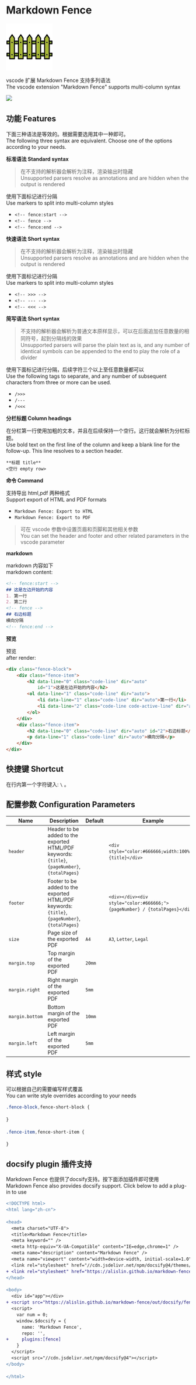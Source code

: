 # Markdown Fence

![](/media/markdown-fence-128.png)

vscode 扩展 Markdown Fence 支持多列语法  
The vscode extension "Markdown Fence" supports multi-column syntax

![](https://alislin.github.io/markdown-fence/assets/img/README_20250320-092003.png)

## 功能 Features
下面三种语法是等效的。根据需要选用其中一种即可。  
The following three syntax are equivalent. Choose one of the options according to your needs.

<!-- fence:start -->
**标准语法 Standard syntax**

> 在不支持的解析器会解析为注释，渲染输出时隐藏  
> Unsupported parsers resolve as annotations and are hidden when the output is rendered

使用下面标记进行分隔  
Use markers to split into multi-column styles
- `<!-- fence:start -->`
- `<!-- fence -->`
- `<!-- fence:end -->`

<!-- fence -->
**快速语法 Short syntax**

> 在不支持的解析器会解析为注释，渲染输出时隐藏  
> Unsupported parsers resolve as annotations and are hidden when the output is rendered

使用下面标记进行分隔  
Use markers to split into multi-column styles
- `<!-- >>> -->`
- `<!-- --- -->`
- `<!-- <<< -->`

<!-- fence -->
**简写语法 Short syntax**

> 不支持的解析器会解析为普通文本原样显示，可以在后面追加任意数量的相同符号，起到分隔线的效果  
> Unsupported parsers will parse the plain text as is, and any number of identical symbols can be appended to the end to play the role of a divider

使用下面标记进行分隔，后续字符三个以上至任意数量都可以  
Use the following tags to separate, and any number of subsequent characters from three or more can be used.
- `/>>>`
- `/---`
- `/<<<`

<!-- fence -->
**分栏标题 Column headings**

在分栏第一行使用加粗的文本，并且在后续保持一个空行。这行就会解析为分栏标题。  
Use bold text on the first line of the column and keep a blank line for the follow-up. This line resolves to a section header.

`**标题 title**`  
`<空行 empty row>`
<!-- fence:end -->

**命令 Command**

支持导出 html,pdf 两种格式  
Support export of HTML and PDF formats
- `Markdown Fence: Export to HTML`
- `Markdown Fence: Export to PDF`

> 可在 vscode 参数中设置页眉和页脚和其他相关参数   
> You can set the header and footer and other related parameters in the vscode parameter

<!-- >>> -->

**markdown**

markdown 内容如下  
markdown content:
```markdown
<!-- fence:start -->
## 这是左边开始的内容
1. 第一行
2. 第二行
<!-- fence -->
## 右边标题
横向分隔
<!-- fence:end -->
```

<!-- --- -->

**预览**

预览  
after render:
```html
<div class="fence-block">
    <div class="fence-item">
        <h2 data-line="0" class="code-line" dir="auto"
            id="1">这是左边开始的内容</h2>
        <ol data-line="1" class="code-line" dir="auto">
            <li data-line="1" class="code-line" dir="auto">第一行</li>
            <li data-line="2" class="code-line code-active-line" dir="auto">第二行</li>
        </ol>
    </div>
    <div class="fence-item">
        <h2 data-line="0" class="code-line" dir="auto" id="2">右边标题</h2>
        <p data-line="1" class="code-line" dir="auto">横向分隔</p>
    </div>
</div>
```
<!-- <<< -->

## 快捷键 Shortcut
在行内第一个字符键入: `\` 。

## 配置参数 Configuration Parameters

| Name            | Description                                                                                     | Default | Example                                                                    |
| --------------- | ----------------------------------------------------------------------------------------------- | ------- | -------------------------------------------------------------------------- |
| `header`        | Header to be added to the exported HTML/PDF<br>keywords:`{title}`,`{pageNumber}`,`{totalPages}` |         | `<div style="color:#666666;width:100%;">{title}</div>`                     |
| `footer`        | Footer to be added to the exported HTML/PDF<br>keywords:`{title}`,`{pageNumber}`,`{totalPages}` |         | `<div></div><div style="color:#666666;">{pageNumber} / {totalPages}</div>` |
| `size`          | Page size of the exported PDF                                                                   | `A4`    | `A3`, `Letter`, `Legal`                                                    |
| `margin.top`    | Top margin of the exported PDF                                                                  | `20mm`  |                                                                            |
| `margin.right`  | Right margin of the exported PDF                                                                | `5mm`   |                                                                            |
| `margin.bottom` | Bottom margin of the exported PDF                                                               | `10mm`  |                                                                            |
| `margin.left`   | Left margin of the exported PDF                                                                 | `5mm`   |                                                                            |

## 样式 style
可以根据自己的需要编写样式覆盖  
You can write style overrides according to your needs
```css
.fence-block,fence-short-block {

}

.fence-item,fence-short-item {

}
```

## docsify plugin 插件支持
Markdown Fence 也提供了docsify支持。按下面添加插件即可使用  
Markdown Fence also provides docsify support. Click below to add a plug-in to use

```diff
<!DOCTYPE html>
<html lang="zh-cn">

<head>
  <meta charset="UTF-8">
  <title>Markdown Fence</title>
  <meta keyword="" />
  <meta http-equiv="X-UA-Compatible" content="IE=edge,chrome=1" />
  <meta name="description" content="Markdown Fence" />
  <meta name="viewport" content="width=device-width, initial-scale=1.0">
  <link rel="stylesheet" href="//cdn.jsdelivr.net/npm/docsify@4/themes/vue.css" />
+ <link rel="stylesheet" href="https://alislin.github.io/markdown-fence/css/fence.css" />
</head>

<body>
  <div id="app"></div>
+ <script src="https://alislin.github.io/markdown-fence/out/docsify/fence.js"></script>
  <script>
    var num = 0;
    window.$docsify = {
      name: 'Markdown Fence',
      repo: '',
+     plugins:[fence]
    }
  </script>
  <script src="//cdn.jsdelivr.net/npm/docsify@4"></script>
</body>

</html>
```

<!-- ## Obisdian 支持
- [ ] 计划中 -->

<!-- ## Marp 支持
- [ ] 计划中 -->
